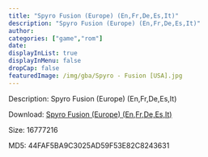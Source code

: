 ```yaml
---
title: "Spyro Fusion (Europe) (En,Fr,De,Es,It)"
description: "Spyro Fusion (Europe) (En,Fr,De,Es,It)"
author: 
categories: ["game","rom"]
date: 
displayInList: true
displayInMenu: false
dropCap: false
featuredImage: /img/gba/Spyro - Fusion [USA].jpg
---
```


Description: Spyro Fusion (Europe) (En,Fr,De,Es,It)

Download: <a style="text-decoration:underline;" href="https://mega.nz/#!jKJwRAgA!Zx_Tcz6LMP0emWLeB6qPzLl6ID38aOfSfNhFt-BzJQQ" target = "_blank" rel = "nofollow" > Spyro Fusion (Europe) (En,Fr,De,Es,It)</a>

Size: 16777216

MD5: 44FAF5BA9C3025AD59F53E82C8243631

